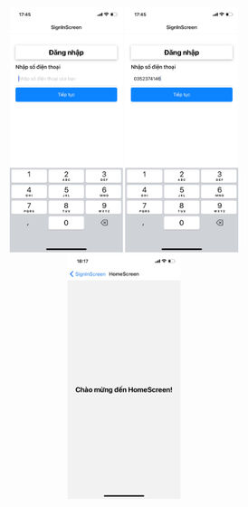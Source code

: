 <p align="center">
  <img src="App7(1).jpg" width="200" />
  <img src="App7(2).jpg" width="200" />
  <img src="App7(3).jpg" width="200" />
</p>